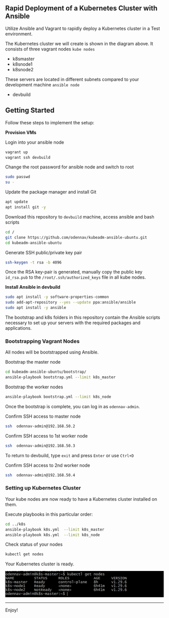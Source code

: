 ## Rapid Deployment of a Kubernetes Cluster with Ansible
   Utilize Ansible and Vagrant to rapidly deploy a Kubernetes cluster in a Test environment.
 
   The Kubernetes cluster we will create is shown in the diagram above. It consists of three vagrant nodes `kube nodes`
   - k8smaster
   - k8snode1 
   - k8snode2

   These servers are located in different subnets compared to your development machine `ansible node`
   - devbuild

## Getting Started

   Follow these steps to implement the setup:

   **Provision VMs**
   
   Login into your ansible node
   ```bash
   vagrant up
   vagrant ssh devbuild
   ```

   Change the root password for ansible node and switch to root
   ```bash
   sudo passwd
   su - 
   ```
  
   Update the package manager and install Git
   ```bash
   apt update
   apt install git -y
   ```

   Download this repository to `devbuild` machine, access ansible and bash scripts
   ```bash
   cd /
   git clone https://github.com/odennav/kubeadm-ansible-ubuntu.git
   cd kubeadm-ansible-ubuntu
   ```

   Generate SSH public/private key pair
   ```bash
   ssh-keygen -t rsa -b 4096
   ```
   
   Once the RSA key-pair is generated, manually copy the public key `id_rsa.pub` to the `/root/.ssh/authorized_keys` file in all kube nodes.

   **Install Ansible in devbuild**
   ```bash
   sudo apt install -y software-properties-common
   sudo add-apt-repository --yes --update ppa:ansible/ansible
   sudo apt install -y ansible
   ```


The bootstrap and k8s folders in this repository contain the Ansible scripts necessary to set up your servers with the required packages and applications.


### Bootstrapping Vagrant Nodes

   All nodes will be bootstrapped using Ansible.

   Bootstrap the master node
   ```bash
   cd kubeadm-ansible-ubuntu/bootstrap/
   ansible-playbook bootstrap.yml --limit k8s_master
   ```

   Bootstrap the worker nodes
   ```bash
   ansible-playbook bootstrap.yml --limit k8s_node
   ```
   
   Once the bootstrap is complete, you can log in as `odennav-admin`.

   Confirm SSH access to master node
   ```bash
   ssh  odennav-admin@192.168.50.2
   ```
   Confirm SSH access to 1st worker node   
   ```bash
   ssh  odennav-admin@192.168.50.3
   ```  
   To return to devbuild, type `exit` and press `Enter` or use `Ctrl+D`
   
   Confirm SSH access to 2nd worker node
   ```bash
   ssh  odennav-admin@192.168.50.4
   ```  
  
### Setting up Kubernetes Cluster
   Your kube nodes are now ready to have a Kubernetes cluster installed on them.
   
   Execute playbooks in this particular order:

   ```bash
   cd ../k8s
   ansible-playbook k8s.yml  --limit k8s_master
   ansible-playbook k8s.yml  --limit k8s_node
   ```

   Check status of your nodes
   ```bash
   kubectl get nodes
   ```

   Your Kubernetes cluster is ready.


   ![](https://github.com/odennav/kubeadm-ansible-ubuntu/blob/main/docs/cluster.png)


-----

   Enjoy!

